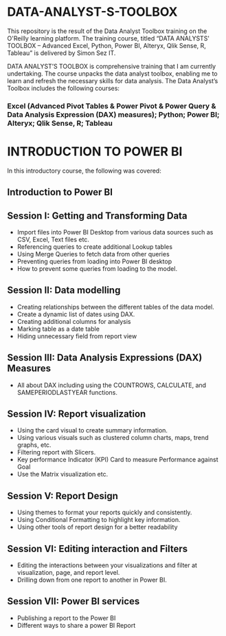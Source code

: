 # DATA-ANALYST-S-TOOLBOX
This repository is the result of the Data Analyst Toolbox training on the O'Reilly learning platform. The training course, titled “DATA ANALYSTS' TOOLBOX – Advanced Excel, Python, Power BI, Alteryx, Qlik Sense, R, Tableau” is delivered by Simon Sez IT. 

DATA ANALYST’S TOOLBOX is comprehensive training that I am currently undertaking. The course unpacks the data analyst toolbox, enabling me to learn and refresh the necessary skills for data analysis. The Data Analyst’s Toolbox includes the following courses: 
  ### Excel (Advanced Pivot Tables & Power Pivot & Power Query & Data Analysis Expression (DAX) measures); Python; Power BI; Alteryx; Qlik Sense, R; Tableau

# INTRODUCTION TO POWER BI
In this introductory course, the following was covered: 
## Introduction to Power BI 
## Session I: Getting and Transforming Data 
  * Import files into Power BI Desktop from various data sources such as CSV, Excel, Text files etc.
  * Referencing queries to create additional Lookup tables
  * Using Merge Queries to fetch data from other queries
  * Preventing queries from loading into Power BI desktop
  * How to prevent some queries from loading to the model.

## Session II: Data modelling 
  * Creating relationships between the different tables of the data model.
  * Create a dynamic list of dates using DAX.
  * Creating additional columns for analysis
  * Marking table as a date table
  * Hiding unnecessary field from report view
  
## Session III: Data Analysis Expressions (DAX) Measures
  * All about DAX including using the COUNTROWS, CALCULATE, and SAMEPERIODLASTYEAR functions.
  
## Session IV: Report visualization 
  * Using the card visual to create summary information.
  * Using various visuals such as clustered column charts, maps, trend graphs, etc.
  * Filtering report with Slicers.
  * Key performance Indicator (KPI) Card to measure Performance against Goal
  * Use the Matrix visualization etc.
## Session V: Report Design
  * Using themes to format your reports quickly and consistently.
  * Using Conditional Formatting to highlight key information.
  * Using other tools of report design for a better readability
  
## Session VI: Editing interaction and Filters 
  * Editing the interactions between your visualizations and filter at visualization, page, and report level.
  * Drilling down from one report to another in Power BI.
  
## Session VII: Power BI services 
  * Publishing a report to the Power BI
  * Different ways to share a power BI Report
